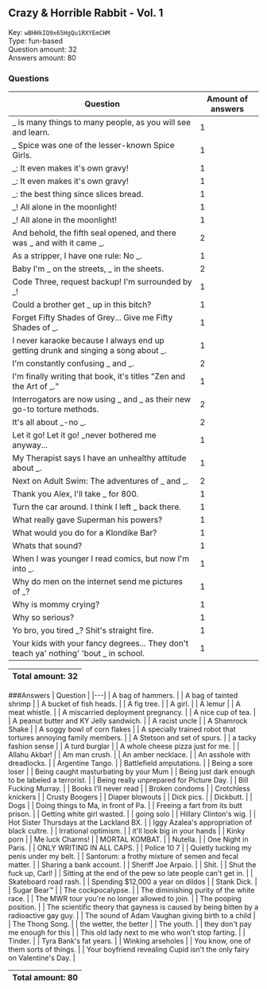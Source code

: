 ## Crazy & Horrible Rabbit - Vol. 1
Key: `wBHHkIQ9x65HgQu1RXYEmCHM`  
Type: fun-based  
Question amount: 32  
Answers amount: 80
### Questions
| Question | Amount of answers |
|---|---|
| _ is many things to many people, as you will see and learn. | 1 |
| _ Spice was one of the lesser-known Spice Girls. | 1 |
| _: It even makes it's own gravy! | 1 |
| _: It even makes it's own gravy! | 1 |
| _: the best thing since slices bread. | 1 |
| _! All alone in the moonlight! | 1 |
| _! All alone in the moonlight! | 1 |
| And behold, the fifth seal opened, and there was _ and with it came _. | 2 |
| As a stripper, I have one rule: No _. | 1 |
| Baby I'm _ on the streets, _ in the sheets. | 2 |
| Code Three, request backup! I'm surrounded by _! | 1 |
| Could a brother get _ up in this bitch? | 1 |
| Forget Fifty Shades of Grey... Give me Fifty Shades of _. | 1 |
| I never karaoke because I always end up getting drunk and singing a song about _. | 1 |
| I'm constantly confusing _ and _. | 2 |
| I'm finally writing that book, it's titles "Zen and the Art of _." | 1 |
| Interrogators are now using _ and _ as their new go-to torture methods. | 2 |
| It's all about _-no _. | 2 |
| Let it go! Let it go! _never bothered me anyway... | 1 |
| My Therapist says I have an unhealthy attitude about _. | 1 |
| Next on Adult Swim: The adventures of _ and _. | 2 |
| Thank you Alex, I'll take _ for 800. | 1 |
| Turn the car around. I think I left _ back there. | 1 |
| What really gave Superman his powers? | 1 |
| What would you do for a Klondike Bar? | 1 |
| Whats that sound? | 1 |
| When I was younger I read comics, but now I'm into _. | 1 |
| Why do men on the internet send me pictures of _? | 1 |
| Why is mommy crying? | 1 |
| Why so serious? | 1 |
| Yo bro, you tired _? Shit's straight fire. | 1 |
| Your kids with your fancy degrees... They don't teach ya' nothing' 'bout _ in school. | 1 |

|Total amount: 32|
|---|
###Answers
| Question |
|---|
| A bag of hammers. |
| A bag of tainted shrimp |
| A bucket of fish heads. |
| A fig tree. |
| A girl. |
| A lemur |
| A meat whistle. |
| A miscarried deployment pregnancy. |
| A nice cup of tea. |
| A peanut butter and KY Jelly sandwich. |
| A racist uncle |
| A Shamrock Shake |
| A soggy bowl of corn flakes |
| A specially trained robot that tortures annoying family members. |
| A Stetson and set of spurs. |
| a tacky fashion sense |
| A turd burglar |
| A whole cheese pizza just for me. |
| Allahu Akbar! |
| Am man crush. |
| An amber necklace. |
| An asshole with dreadlocks. |
| Argentine Tango. |
| Battlefield amputations. |
| Being a sore loser |
| Being caught masturbating by your Mum |
| Being just dark enough to be labeled a terrorist. |
| Being really unprepared for Picture Day. |
| Bill Fucking Murray. |
| Books I'll never read |
| Broken condoms |
| Crotchless knickers |
| Crusty Boogers |
| Diaper blowouts |
| Dick pics. |
| Dickbutt. |
| Dogs |
| Doing things to Ma, in front of Pa. |
| Freeing a fart from its butt prison. |
| Getting white girl wasted. |
| going solo |
| Hillary Clinton's wig. |
| Hot Sister Thursdays at the Lackland BX. |
| Iggy Azalea's appropriation of black cultre. |
| Irrational optimism. |
| it'll look big in your hands |
| Kinky porn |
| Me luck Charms! |
| MORTAL KOMBAT. |
| Nutella. |
| One Night in Paris. |
| ONLY WRITING IN ALL CAPS. |
| Police 10 7 |
| Quietly tucking my penis under my belt. |
| Santorum: a frothy mixture of semen and fecal matter. |
| Sharing a bank account. |
| Sheriff Joe Arpaio. |
| Shit. |
| Shut the fuck up, Carl! |
| Sitting at the end of the pew so late people can't get in. |
| Skateboard road rash. |
| Spending $12,000 a year on dildos |
| Stank Dick. |
| Sugar Bear™ |
| The cockpocalypse. |
| The diminishing purity of the white race. |
| The MWR tour you're no longer allowed to join. |
| The pooping position. |
| The scientific theory that gayness is caused by being bitten by a radioactive gay guy. |
| The sound of Adam Vaughan giving birth to a child |
| The Thong Song. |
| the wetter, the better |
| The youth. |
| they don't pay me enough for this |
| This old lady next to me who won't stop farting. |
| Tinder. |
| Tyra Bank's fat years. |
| Winking arseholes |
| You know, one of them sorts of things. |
| Your boyfriend revealing Cupid isn't the only fairy on Valentine's Day. |

|Total amount: 80|
|---|
